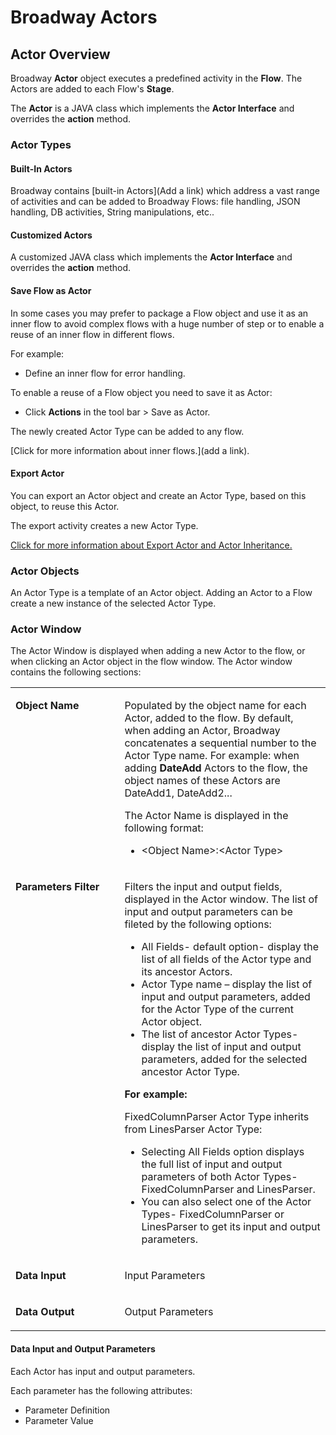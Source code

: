 # Broadway Actors

## Actor Overview

Broadway **Actor** object executes a predefined activity in the **Flow**. The Actors are added to each Flow's **Stage**.

The **Actor** is a JAVA class which implements the **Actor Interface** and overrides the **action** method.

### Actor Types

#### Built-In Actors

Broadway contains [built-in Actors](Add a link) which address a vast range of activities and can be added to Broadway Flows: file handling, JSON handling, DB activities, String manipulations, etc..

#### Customized Actors

A customized JAVA class which implements the **Actor Interface** and overrides the **action** method.

#### Save Flow as Actor

In some cases you may prefer to package a Flow object and use it as an inner flow to avoid complex flows with a huge number of step or to enable a reuse of an inner flow in different flows.

For example:

- Define an inner flow for error handling.

To enable a reuse of a Flow object you need to save it as Actor:

- Click **Actions** in the tool bar > Save as Actor.

The newly created Actor Type can be added to any flow.

[Click for more information about inner flows.](add a link). 

#### Export Actor

You can export an Actor object and create an Actor Type, based on this object, to reuse this Actor.

The export activity creates a new Actor Type.

[Click for more information about Export Actor and Actor Inheritance.]() 

### Actor Objects

An Actor Type is a template of an Actor object. Adding an Actor to a Flow create a new instance of the selected Actor Type.

### Actor Window

The Actor Window is displayed when adding a new Actor to the flow, or when clicking an Actor object in the flow window. The Actor window contains the following sections:

<table>
<tbody>
<tr>
<td width="300pxl" valign="top">
<p><strong>Object Name</strong></p>
</td>
<td width="600pxl" valign="top">
<p>Populated by the object name for each Actor, added to the flow. By default, when adding an Actor, Broadway concatenates a sequential number to the Actor Type name. For example: when adding <strong>DateAdd</strong> Actors to the flow, the object names of these Actors are DateAdd1, DateAdd2...</p>
<p>The Actor Name is displayed in the following format:</p>
<ul>
<li>&lt;Object Name&gt;:&lt;Actor Type&gt;</li>
</ul>
</td>
</tr>
<tr>
<td width="300pxl" valign="top">
<p><strong>Parameters Filter</strong></p>
</td>
<td width="600pxl" valign="top">
<p>Filters the input and output fields, displayed in the Actor window. The list of input and output parameters can be fileted by the following options:</p>
<ul>
<li>All Fields- default option- display the list of all fields of the Actor type and its ancestor Actors.</li>
<li>Actor Type name &ndash; display the list of input and output parameters, added for the Actor Type of the current Actor object.</li>
<li>The list of ancestor Actor Types- display the list of input and output parameters, added for the selected ancestor Actor Type.</li>
</ul>
<p><strong>For example:</strong></p>
<p>FixedColumnParser Actor Type inherits from LinesParser Actor Type:</p>
<ul>
<li>Selecting All Fields option displays the full list of input and output parameters of both Actor Types- FixedColumnParser and LinesParser.</li>
<li>You can also select one of the Actor Types- FixedColumnParser or LinesParser to get its input and output parameters.</li>
</ul>
</td>
</tr>
<tr>
<td width="300pxl">
<p><strong>Data Input</strong></p>
</td>
<td width="600pxl">
<p>Input Parameters</p>
</td>
</tr>
<tr>
<td width="300pxl">
<p><strong>Data Output</strong></p>
</td>
<td width="600pxl">
<p>Output Parameters</p>
</td>
</tr>
</tbody>
</table>

#### Data Input and Output Parameters

Each Actor has input and output parameters.

Each parameter has the following attributes:

- Parameter Definition
- Parameter Value

<!-- Add explanation about parameters + actor remark (click ... on the Actor in the flow) -->

